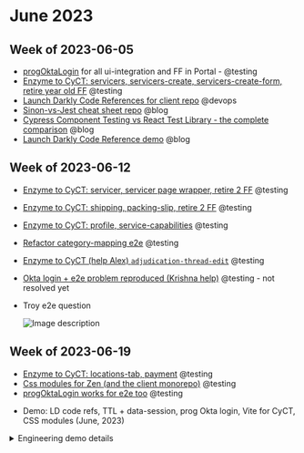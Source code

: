 # June 2023

## Week of 2023-06-05

- [progOktaLogin](https://github.com/helloextend/client/pull/6486) for all ui-integration and FF in Portal - @testing
- [Enzyme to CyCT: servicers, servicers-create, servicers-create-form, retire year old FF](https://github.com/helloextend/client/pull/6519) @testing
- [Launch Darkly Code References for client repo](https://github.com/helloextend/client/pull/6520) @devops
- [Sinon-vs-Jest cheat sheet repo](https://github.com/muratkeremozcan/sinon-vs-jest) @blog
- [Cypress Component Testing vs React Test Library - the complete comparison](https://dev.to/muratkeremozcan/cypress-component-testing-vs-react-test-library-the-complete-comparison-28gn) @blog
- [Launch Darkly Code Reference demo](https://www.youtube.com/watch?v=PD7x4X8Uo-E) @blog

## Week of 2023-06-12

- [Enzyme to CyCT: servicer, servicer page wrapper, retire 2 FF](https://github.com/helloextend/client/pull/6542) @testing

- [Enzyme to CyCT: shipping, packing-slip, retire 2 FF](https://github.com/helloextend/client/pull/6563) @testing

- [Enzyme to CyCT: profile, service-capabilities](https://github.com/helloextend/client/pull/6568) @testing

- [Refactor category-mapping e2e](https://github.com/helloextend/client/pull/6537) @testing

- [Enzyme to CyCT (help Alex) `adjudication-thread-edit`](https://github.com/helloextend/client/pull/6546) @testing

- [Okta login + e2e problem reproduced (Krishna help)](https://github.com/helloextend/client/pull/6501) @testing - not resolved yet

- Troy e2e question

  ![Image description](https://dev-to-uploads.s3.amazonaws.com/uploads/articles/iguf8fq4stxtzkul07c0.png)

## Week of 2023-06-19

- [Enzyme to CyCT: locations-tab, payment](https://github.com/helloextend/client/pull/6575) @testing
- [Css modules for Zen (and the client monorepo)](https://github.com/helloextend/client/pull/6577) @testing
- [progOktaLogin works for e2e too](https://github.com/helloextend/client/pull/6593) @testing

* Demo: LD code refs, TTL + data-session, prog Okta login, Vite for CyCT, CSS modules (June, 2023)

<details><summary>Engineering demo details</summary>

### How to take advantage of [Code references](https://docs.launchdarkly.com/home/code/github-actions/?q=github) in LaunchDarkly for easier flag cleanup _(services & apps)_

Links LD web interface to source code, for easier tracking & removal of flags

 [Createa a yml and run on push](https://github.com/helloextend/client/blob/main/.github/workflows/ld-code-refs.yml), only needs LD_Project_Key & LD_Auth_token

 Once done, it shows up in [LD web interface > Integrations](https://app.launchdarkly.com/portal/integrations).

For each flag, 2 sources of truth: [Code references](https://app.launchdarkly.com/portal/dev/features/servicing-integration-suite/code-refs) + IDE

 Filter dead flags: [filter LD flags without any code references](https://app.launchdarkly.com/portal/dev/features?codeReferences=false)

 Identify flags for removal

When to remove feature flags:

- It's been months
- The flag is On in production
- The flag's [Insights tab](https://app.launchdarkly.com/portal/production/features/servicers-list-optimizations/insights) shows less traffic

How to remove feature flags:

- We remove it from the code first ([example](https://app.launchdarkly.com/portal/dev/features/servicers-list-optimizations/code-refs))
- Then, we have to wait until our flag-removal-PR makes its way to Prod
- Finally, we can archive the flag

Setup demo https://www.youtube.com/watch?v=PD7x4X8Uo-E

### How to use TTL (time to live) effectively with data session for faster e2e _(services & apps)_

TTL: no more need to clean up Stores, Products, Contracts, Conversations (thanks to Jesse!)

`data-session`: create them once & reuse everywhere

TLL & `data-session` are already in test package

No need to cleanup, & start using common session names with the `maybe` variant (check out [test-package-consumer repo](https://github.com/helloextend/test-package-consumer)):

![image-20230622133449717](/Users/murat/Library/Application Support/typora-user-images/image-20230622133449717.png)

(demo)

Results: [TTL tests on test package consumer](https://github.com/helloextend/test-package-consumer/pull/205), 10/44 tests use `data-session`, 10% faster in CI (7 parallel), 15% faster locally



### Programmatic login with Okta, using data session _(portal, maybe merchants)_

Login once, never repeat login.

[Preserves login state via `data-session` ](https://github.com/helloextend/client/blob/main/apps/portal/cypress/support/commands/okta-prog-login.ts#L83) given email+role combo

```ts
// as admin, with admin email
cy.progOktaLogin()

// customize it (similar to scopedToken from cypress-auth)
cy.progOktaLogin({
  role: 'superadmin',
  email: 'your email'
  url: '/admin/plans'
})
```

(demo)

### Vite pilot for Component Testing in Zen and Portal for 9x startup speed _(portal & zen)_

Problem: CyCT initial startup time gets slower as we do more `faker` things.

(For e2e, we took care of it with [esbuild preprocessor](https://helloextend.atlassian.net/wiki/spaces/ENG/pages/1633386618/Improve+Cypress+e2e+test+latency+by+a+factor+of+20+Feb+2023) sped up startup by 20x this year)

```bash
# at Portal or Zen

yarn cy:open-ct # webpack
yarn cy:open-ct-vite # vite
```

With Vite we have 9x faster initial start

[known limitations](https://helloextend.atlassian.net/browse/DEVXTEST-1849): no mocking with `cy.stub` (FF tests), no `crypto` (Okta tests) - continuing collaboration with CyCT team

(video demo)

### [Css modules](https://github.com/helloextend/client/pull/6577) _(apps)_

`Object.assign` for CSS, allows to [compose css](https://github.com/helloextend/client/tree/ccb7fbf8fe215fcc12f777a7fb452aed7efe4426/packages/zen/src/components/css-modules-test)

Addresses 2 (future) problems with styled components - react server components & bundle size

Remember to add `"css.lint.validProperties": ["composes"]` to `settings.json` in VScode, or change the setting in your IDE of choice.

(demo)

Setup demo https://www.youtube.com/watch?v=q_yNHVMiNjg

Estimate is 1 hour per app/service folder, including CI execution.

Revert / opt out any time by commenting [out 1 line](https://github.com/helloextend/client/pull/5789/files#diff-d1336ebdd6377d5539a38b7ec507f9b1d233f24001c652e9ea267a14b122107fR20) (per deployment).

</details>

